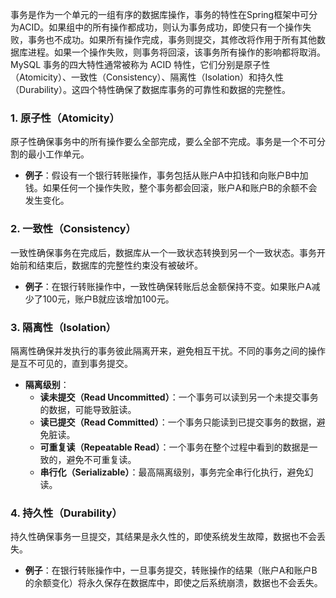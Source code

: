 事务是作为一个单元的一组有序的数据库操作，事务的特性在Spring框架中可分为ACID。如果组中的所有操作都成功，则认为事务成功，即使只有一个操作失败，事务也不成功。如果所有操作完成，事务则提交，其修改将作用于所有其他数据库进程。如果一个操作失败，则事务将回滚，该事务所有操作的影响都将取消。<br />MySQL 事务的四大特性通常被称为 ACID 特性，它们分别是原子性（Atomicity）、一致性（Consistency）、隔离性（Isolation）和持久性（Durability）。这四个特性确保了数据库事务的可靠性和数据的完整性。
### 1. 原子性（Atomicity）
原子性确保事务中的所有操作要么全部完成，要么全部不完成。事务是一个不可分割的最小工作单元。

- **例子**：假设有一个银行转账操作，事务包括从账户A中扣钱和向账户B中加钱。如果任何一个操作失败，整个事务都会回滚，账户A和账户B的余额不会发生变化。
### 2. 一致性（Consistency）
一致性确保事务在完成后，数据库从一个一致状态转换到另一个一致状态。事务开始前和结束后，数据库的完整性约束没有被破坏。

- **例子**：在银行转账操作中，一致性确保转账后总金额保持不变。如果账户A减少了100元，账户B就应该增加100元。
### 3. 隔离性（Isolation）
隔离性确保并发执行的事务彼此隔离开来，避免相互干扰。不同的事务之间的操作是互不可见的，直到事务提交。

- **隔离级别**：
   - **读未提交（Read Uncommitted）**：一个事务可以读到另一个未提交事务的数据，可能导致脏读。
   - **读已提交（Read Committed）**：一个事务只能读到已提交事务的数据，避免脏读。
   - **可重复读（Repeatable Read）**：一个事务在整个过程中看到的数据是一致的，避免不可重复读。
   - **串行化（Serializable）**：最高隔离级别，事务完全串行化执行，避免幻读。
### 4. 持久性（Durability）
持久性确保事务一旦提交，其结果是永久性的，即使系统发生故障，数据也不会丢失。

- **例子**：在银行转账操作中，一旦事务提交，转账操作的结果（账户A和账户B的余额变化）将永久保存在数据库中，即使之后系统崩溃，数据也不会丢失。
